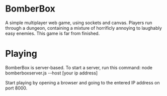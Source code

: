 BomberBox
=========

A simple multiplayer web game, using sockets and canvas. Players run through a dungeon, containing a mixture of horrificly annoying to laughably easy enemies. This game is far from finished.

Playing
=========

BomberBox is server-based. To start a server, run this command:
node bomberboxserver.js --host [your ip address]

Start playing by opening a browser and going to the entered IP address on port 8000.
